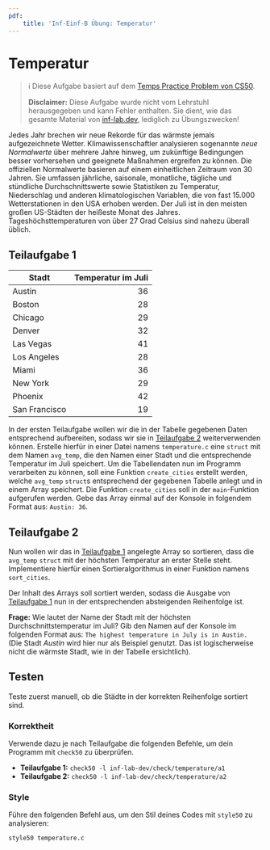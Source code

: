 ```yaml
---
pdf:
    title: 'Inf-Einf-B Übung: Temperatur'
---
```


# Temperatur

> ℹ️ Diese Aufgabe basiert auf dem [Temps Practice Problem von CS50](https://cs50.harvard.edu/x/2024/practice/temps/).
>
> **Disclaimer:** Diese Aufgabe wurde nicht vom Lehrstuhl herausgegeben und kann Fehler enthalten. Sie dient, wie das gesamte Material von [inf-lab.dev](https://inf-lab.dev), lediglich zu Übungszwecken!

Jedes Jahr brechen wir neue Rekorde für das wärmste jemals aufgezeichnete Wetter. 
Klimawissenschaftler analysieren sogenannte _neue Normalwerte_ über mehrere Jahre hinweg, um zukünftige Bedingungen besser vorhersehen und geeignete Maßnahmen ergreifen zu können.
Die offiziellen Normalwerte basieren auf einem einheitlichen Zeitraum von 30 Jahren. 
Sie umfassen jährliche, saisonale, monatliche, tägliche und stündliche Durchschnittswerte sowie Statistiken zu Temperatur, Niederschlag und anderen klimatologischen Variablen, die von fast 15.000 Wetterstationen in den USA erhoben werden.
Der Juli ist in den meisten großen US-Städten der heißeste Monat des Jahres. Tageshöchsttemperaturen von über 27 Grad Celsius sind nahezu überall üblich.

## Teilaufgabe 1

| Stadt         | Temperatur im Juli |
| ------------- | -----------------: |
| Austin        |                 36 |
| Boston        |                 28 |
| Chicago       |                 29 |
| Denver        |                 32 |
| Las Vegas     |                 41 |
| Los Angeles   |                 28 |
| Miami         |                 36 |
| New York      |                 29 |
| Phoenix       |                 42 |
| San Francisco |                 19 |

In der ersten Teilaufgabe wollen wir die in der Tabelle gegebenen Daten entsprechend aufbereiten, sodass wir sie in [Teilaufgabe 2](#teilaufgabe-2) weiterverwenden können.
Erstelle hierfür in einer Datei namens `temperature.c` eine `struct` mit dem Namen `avg_temp`, die den Namen einer Stadt und die entsprechende Temperatur im Juli speichert.
Um die Tabellendaten nun im Programm verarbeiten zu können, soll eine Funktion `create_cities` erstellt werden, welche `avg_temp` `struct`s entsprechend der gegebenen Tabelle anlegt und in einem Array speichert.
Die Funktion `create_cities` soll in der `main`-Funktion aufgerufen werden.
Gebe das Array einmal auf der Konsole in folgendem Format aus: `Austin: 36`.

## Teilaufgabe 2

Nun wollen wir das in [Teilaufgabe 1](#teilaufgabe-1) angelegte Array so sortieren, dass die `avg_temp` `struct` mit der höchsten Temperatur an erster Stelle steht.
Implementiere hierfür einen Sortieralgorithmus in einer Funktion namens `sort_cities`.

Der Inhalt des Arrays soll sortiert werden, sodass die Ausgabe von [Teilaufgabe 1](#teilaufgabe-1) nun in der entsprechenden absteigenden Reihenfolge ist.

**Frage:** Wie lautet der Name der Stadt mit der höchsten Durchschnittstemperatur im Juli? 
Gib den Namen auf der Konsole im folgenden Format aus: `The highest temperature in July is in Austin.` (Die Stadt _Austin_ wird hier nur als Beispiel genutzt. Das ist logischerweise nicht die wärmste Stadt, wie in der Tabelle ersichtlich).

## Testen

Teste zuerst manuell, ob die Städte in der korrekten Reihenfolge sortiert sind.

### Korrektheit

Verwende dazu je nach Teilaufgabe die folgenden Befehle, um dein Programm mit `check50` zu überprüfen.

-   **Teilaufgabe 1:** `check50 -l inf-lab-dev/check/temperature/a1`
-   **Teilaufgabe 2:** `check50 -l inf-lab-dev/check/temperature/a2`

### Style

Führe den folgenden Befehl aus, um den Stil deines Codes mit `style50` zu analysieren:

```bash
style50 temperature.c
```
